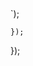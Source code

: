 <script src="https://code.jquery.com/jquery-3.2.1.min.js"></script>

<script>
$().ready(function() {
	$("#text").html("Text added by jQuery code.");

	$.get("https://dev-rhodes.embark.com/embeddedProspects/form/rhodes/vca", function( data ) {
		console.log(data);
		$("#inquiryForm").html(`<script>window.configVariables = {nodeEnvironment: 'DEVELOPMENT', institutionSlug: 'rhodes', prospectFormSlug: 'vca'}</script ><app-root></app-root><script src="https://dkrdeyjv4bh3n.cloudfront.net/2022-01-06_15-34/prospectsEmbedded/runtime-es2015.614ed29e167e50140bc6.js" type="module"></script><script src="https://dkrdeyjv4bh3n.cloudfront.net/2022-01-06_15-34/prospectsEmbedded/runtime-es5.614ed29e167e50140bc6.js" nomodule defer></script><script src="https://dkrdeyjv4bh3n.cloudfront.net/2022-01-06_15-34/prospectsEmbedded/polyfills-es5.668a680bd4fa674bf55d.js" nomodule defer></script><script src="https://dkrdeyjv4bh3n.cloudfront.net/2022-01-06_15-34/prospectsEmbedded/polyfills-es2015.14838ec4968dd020d2ca.js" type="module"></script><script src="https://dkrdeyjv4bh3n.cloudfront.net/2022-01-06_15-34/prospectsEmbedded/main-es2015.6b29a51f061f81e6901b.js" type="module"></script><script src="https://dkrdeyjv4bh3n.cloudfront.net/2022-01-06_15-34/prospectsEmbedded/main-es5.6b29a51f061f81e6901b.js" nomodule defer></script>`);
	});
});
</script>
 
<div id="text"></div>
<div id="inquiryForm"></div>

